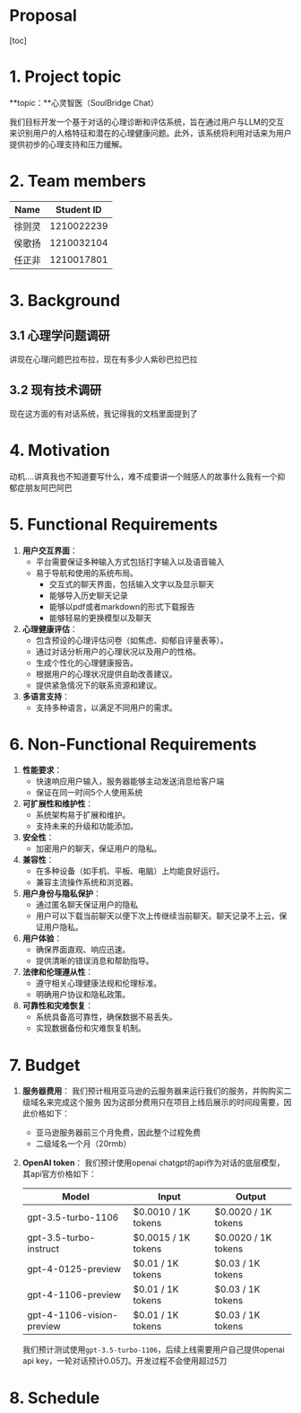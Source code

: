 # Proposal

[toc]

# 1. Project topic

**topic：**心灵智医（SoulBridge Chat）

我们目标开发一个基于对话的心理诊断和评估系统，旨在通过用户与LLM的交互来识别用户的人格特征和潜在的心理健康问题。此外，该系统将利用对话来为用户提供初步的心理支持和压力缓解。

# 2. Team members

| Name   | Student ID |
| ------ | ---------- |
| 徐则灵 | 1210022239 |
| 侯歌扬 | 1210032104 |
| 任正非 | 1210017801 |

# 3. Background

## 3.1 心理学问题调研

讲现在心理问题巴拉布拉，现在有多少人紫砂巴拉巴拉

## 3.2 现有技术调研

现在这方面的有对话系统，我记得我的文档里面提到了

# 4. Motivation

动机....讲真我也不知道要写什么，难不成要讲一个贼感人的故事什么我有一个抑郁症朋友阿巴阿巴

# 5. Functional Requirements

1. **用户交互界面**：
   - 平台需要保证多种输入方式包括打字输入以及语音输入
   - 易于导航和使用的系统布局。
     - 交互式的聊天界面，包括输入文字以及显示聊天
     - 能够导入历史聊天记录
     - 能够以pdf或者markdown的形式下载报告
     - 能够轻易的更换模型以及聊天
2. **心理健康评估**：
   - 包含预设的心理评估问卷（如焦虑、抑郁自评量表等）。
   - 通过对话分析用户的心理状况以及用户的性格。
   - 生成个性化的心理健康报告。
   - 根据用户的心理状况提供自助改善建议。
   - 提供紧急情况下的联系资源和建议。
3. **多语言支持**：
   - 支持多种语言，以满足不同用户的需求。

# 6. Non-Functional Requirements

1. **性能要求**：
   - 快速响应用户输入，服务器能够主动发送消息给客户端
   - 保证在同一时间5个人使用系统
2. **可扩展性和维护性**：
   - 系统架构易于扩展和维护。
   - 支持未来的升级和功能添加。
3. **安全性**：
   - 加密用户的聊天，保证用户的隐私。
4. **兼容性**：
   - 在多种设备（如手机、平板、电脑）上均能良好运行。
   - 兼容主流操作系统和浏览器。
5. **用户身份与隐私保护**：
   - 通过匿名聊天保证用户的隐私
   - 用户可以下载当前聊天以便下次上传继续当前聊天。聊天记录不上云，保证用户隐私。
6. **用户体验**：
   - 确保界面直观、响应迅速。
   - 提供清晰的错误消息和帮助指导。
7. **法律和伦理遵从性**：
   - 遵守相关心理健康法规和伦理标准。
   - 明确用户协议和隐私政策。
8. **可靠性和灾难恢复**：
   - 系统具备高可靠性，确保数据不易丢失。
   - 实现数据备份和灾难恢复机制。

# 7. Budget

1. **服务器费用**：
   我们预计租用亚马逊的云服务器来运行我们的服务，并购购买二级域名来完成这个服务
   因为这部分费用只在项目上线后展示的时间段需要，因此价格如下：

   - 亚马逊服务器前三个月免费，因此整个过程免费
   - 二级域名一个月（20rmb）

2. **OpenAI token**：
   我们预计使用openai chatgpt的api作为对话的底层模型，其api官方价格如下：

   | Model                     | Input               | Output              |
   | ------------------------- | ------------------- | ------------------- |
   | gpt-3.5-turbo-1106        | $0.0010 / 1K tokens | $0.0020 / 1K tokens |
   | gpt-3.5-turbo-instruct    | $0.0015 / 1K tokens | $0.0020 / 1K tokens |
   | gpt-4-0125-preview        | $0.01 / 1K tokens   | $0.03 / 1K tokens   |
   | gpt-4-1106-preview        | $0.01 / 1K tokens   | $0.03 / 1K tokens   |
   | gpt-4-1106-vision-preview | $0.01 / 1K tokens   | $0.03 / 1K tokens   |

   我们预计测试使用`gpt-3.5-turbo-1106`，后续上线需要用户自己提供openai api key，一轮对话预计0.05刀。开发过程不会使用超过5刀

# 8. Schedule